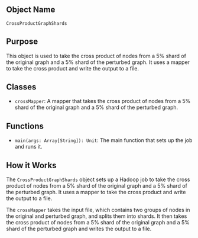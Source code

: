 ## Object Name
`CrossProductGraphShards`

## Purpose
This object is used to take the cross product of nodes from a 5% shard of the original graph and a 5% shard of the perturbed graph. It uses a mapper to take the cross product and write the output to a file.

## Classes
- `crossMapper`: A mapper that takes the cross product of nodes from a 5% shard of the original graph and a 5% shard of the perturbed graph.

## Functions
- `main(args: Array[String]): Unit`: The main function that sets up the job and runs it.

## How it Works
The `CrossProductGraphShards` object sets up a Hadoop job to take the cross product of nodes from a 5% shard of the original graph and a 5% shard of the perturbed graph. It uses a mapper to take the cross product and write the output to a file.

The `crossMapper` takes the input file, which contains two groups of nodes in the original and perturbed graph, and splits them into shards. It then takes the cross product of nodes from a 5% shard of the original graph and a 5% shard of the perturbed graph and writes the output to a file.
